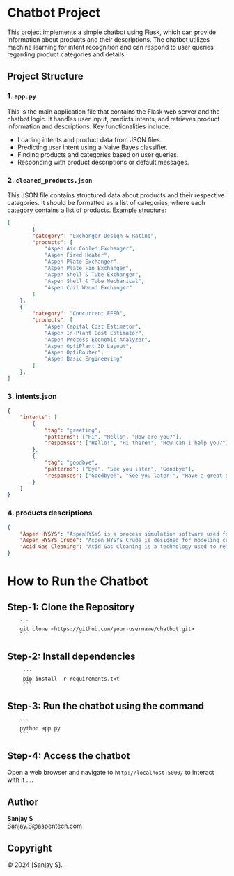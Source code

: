 # Chatbot Project

This project implements a simple chatbot using Flask, which can provide information about products and their descriptions. The chatbot utilizes machine learning for intent recognition and can respond to user queries regarding product categories and details.

## Project Structure


### 1. `app.py`

This is the main application file that contains the Flask web server and the chatbot logic. It handles user input, predicts intents, and retrieves product information and descriptions. Key functionalities include:

- Loading intents and product data from JSON files.
- Predicting user intent using a Naive Bayes classifier.
- Finding products and categories based on user queries.
- Responding with product descriptions or default messages.

### 2. `cleaned_products.json`

This JSON file contains structured data about products and their respective categories. It should be formatted as a list of categories, where each category contains a list of products. Example structure:

```json
[
        {
        "category": "Exchanger Design & Rating",
        "products": [
            "Aspen Air Cooled Exchanger",
            "Aspen Fired Heater",
            "Aspen Plate Exchanger",
            "Aspen Plate Fin Exchanger",
            "Aspen Shell & Tube Exchanger",
            "Aspen Shell & Tube Mechanical",
            "Aspen Coil Wound Exchanger"
        ]
    },
    {
        "category": "Concurrent FEED",
        "products": [
            "Aspen Capital Cost Estimator",
            "Aspen In-Plant Cost Estimator",
            "Aspen Process Economic Analyzer",
            "Aspen OptiPlant 3D Layout",
            "Aspen OptiRouter",
            "Aspen Basic Engineering"
        ]
    },
]
```
### 3. intents.json
```json
{
    "intents": [
        {
            "tag": "greeting",
            "patterns": ["Hi", "Hello", "How are you?"],
            "responses": ["Hello!", "Hi there!", "How can I help you?"]
        },
        {
            "tag": "goodbye",
            "patterns": ["Bye", "See you later", "Goodbye"],
            "responses": ["Goodbye!", "See you later!", "Have a great day!"]
        }
    ]
}
```
### 4. products descriptions
```json
{
    "Aspen HYSYS": "AspenHYSYS is a process simulation software used for modeling and optimizing chemical processes.",
    "Aspen HYSYS Crude": "Aspen HYSYS Crude is designed for modeling crude oil processing.",
    "Acid Gas Cleaning": "Acid Gas Cleaning is a technology used to remove acid gases like H2S and CO2 from natural gas.",
}
```

# How to Run the Chatbot
## Step-1: Clone the Repository
        ```
        git clone <https://github.com/your-username/chatbot.git>
        ```
## Step-2: Install dependencies
         ```
         pip install -r requirements.txt
         ```
## Step-3: Run the chatbot using the command 
        ```
        python app.py
        ```
## Step-4: Access the chatbot
Open a web browser and navigate to `http://localhost:5000/` to interact with it ....

## Author

**Sanjay S**  
Sanjay.S@aspentech.com

## Copyright

© 2024 [Sanjay S].
